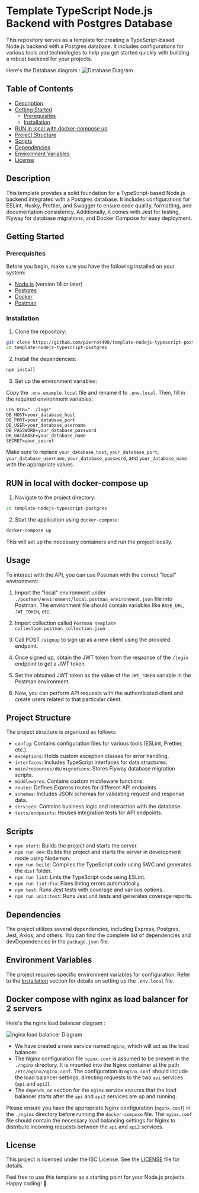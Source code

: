 # Template TypeScript Node.js Backend with Postgres Database

This repository serves as a template for creating a TypeScript-based Node.js backend with a Postgres database. It includes configurations for various tools and technologies to help you get started quickly with building a robust backend for your projects.

Here's the Database diagram :
![Database Diagram](./sql/diagram.png)

## Table of Contents

- [Description](#description)
- [Getting Started](#getting-started)
  - [Prerequisites](#prerequisites)
  - [Installation](#installation)
- [RUN in local with docker-compose up](#run-in-local-with-docker-compose-up)
- [Project Structure](#project-structure)
- [Scripts](#scripts)
- [Dependencies](#dependencies)
- [Environment Variables](#environment-variables)
- [License](#license)

## Description

This template provides a solid foundation for a TypeScript-based Node.js backend integrated with a Postgres database. It includes configurations for ESLint, Husky, Prettier, and Swagger to ensure code quality, formatting, and documentation consistency. Additionally, it comes with Jest for testing, Flyway for database migrations, and Docker Compose for easy deployment.

## Getting Started

### Prerequisites

Before you begin, make sure you have the following installed on your system:

- [Node.js](https://nodejs.org) (version 14 or later)
- [Postgres](https://www.postgresql.org/)
- [Docker](https://www.docker.com/)
- [Postman](https://www.postman.com/downloads/)

### Installation

1. Clone the repository:

```bash
git clone https://github.com/pierrot498/template-nodejs-typescript-postgres.git
cd template-nodejs-typescript-postgres
```

2. Install the dependencies:

```bash
npm install
```

3. Set up the environment variables:

Copy the `.env.example.local` file and rename it to `.env.local`. Then, fill in the required environment variables:

```
LOG_DIR="../logs"
DB_HOST=your_database_host
DB_PORT=your_database_port
DB_USER=your_database_username
DB_PASSWORD=your_database_password
DB_DATABASE=your_database_name
SECRET=your_secret
```

Make sure to replace `your_database_host`, `your_database_port`, `your_database_username`, `your_database_password`, and `your_database_name` with the appropriate values.

## RUN in local with docker-compose up

1. Navigate to the project directory:

```bash
cd template-nodejs-typescript-postgres
```

2. Start the application using `docker-compose`:

```bash
docker-compose up
```

This will set up the necessary containers and run the project locally.

## Usage

To interact with the API, you can use Postman with the correct "local" environment:

1. Import the "local" environment under `./postman/environment/local.postman_environment.json` file into Postman. The environment file should contain variables like `BASE_URL`, `JWT_TOKEN`, etc.

2. Import collection called `Postman template collection.postman_collection.json`

3. Call POST `/signup` to sign up as a new client using the provided endpoint.

4. Once signed up, obtain the JWT token from the response of the `/login` endpoint to get a JWT token.

5. Set the obtained JWT token as the value of the `JWT_TOKEN` variable in the Postman environment.

6. Now, you can perform API requests with the authenticated client and create users related to that particular client.

## Project Structure

The project structure is organized as follows:

- `config`: Contains configuration files for various tools (ESLint, Prettier, etc.).
- `exceptions`: Holds custom exception classes for error handling.
- `interfaces`: Includes TypeScript interfaces for data structures.
- `main/resources/db/migrations`: Stores Flyway database migration scripts.
- `middlewares`: Contains custom middleware functions.
- `routes`: Defines Express routes for different API endpoints.
- `schemas`: Includes JSON schemas for validating request and response data.
- `services`: Contains business logic and interaction with the database.
- `tests/endpoints`: Houses integration tests for API endpoints.

## Scripts

- `npm start`: Builds the project and starts the server.
- `npm run dev`: Builds the project and starts the server in development mode using Nodemon.
- `npm run build`: Compiles the TypeScript code using SWC and generates the `dist` folder.
- `npm run lint`: Lints the TypeScript code using ESLint.
- `npm run lint:fix`: Fixes linting errors automatically.
- `npm test`: Runs Jest tests with coverage and various options.
- `npm run unit:test`: Runs Jest unit tests and generates coverage reports.

## Dependencies

The project utilizes several dependencies, including Express, Postgres, Jest, Axios, and others. You can find the complete list of dependencies and devDependencies in the `package.json` file.

## Environment Variables

The project requires specific environment variables for configuration. Refer to the [Installation](#installation) section for details on setting up the `.env.local` file.

## Docker compose with nginx as load balancer for 2 servers

Here's the nginx load balancer diagram :

![nginx load balancer Diagram](./nginx/nginx.png)

- We have created a new service named `nginx`, which will act as the load balancer.
- The Nginx configuration file `nginx.conf` is assumed to be present in the `./nginx` directory. It is mounted into the Nginx container at the path `/etc/nginx/nginx.conf`. The configuration in `nginx.conf` should include the load balancer settings, directing requests to the two `api` services (`api` and `api2`).
- The `depends_on` section for the `nginx` service ensures that the load balancer starts after the `api` and `api2` services are up and running.

Please ensure you have the appropriate Nginx configuration (`nginx.conf`) in the `./nginx` directory before running the `docker-compose` file. The `nginx.conf` file should contain the necessary load balancing settings for Nginx to distribute incoming requests between the `api` and `api2` services.

## License

This project is licensed under the ISC License. See the [LICENSE](LICENSE) file for details.

Feel free to use this template as a starting point for your Node.js projects. Happy coding! 🚀
